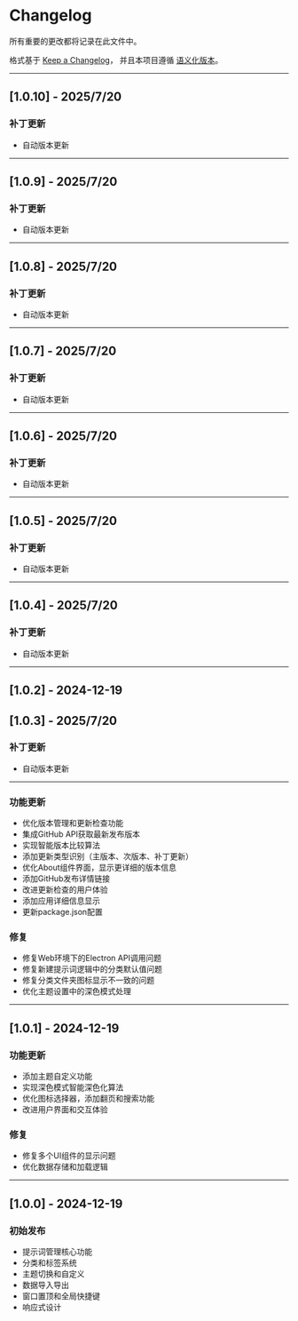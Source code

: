 # Changelog

所有重要的更改都将记录在此文件中。

格式基于 [Keep a Changelog](https://keepachangelog.com/zh-CN/1.0.0/)，
并且本项目遵循 [语义化版本](https://semver.org/lang/zh-CN/)。

---

## [1.0.10] - 2025/7/20

### 补丁更新
- 自动版本更新

---


## [1.0.9] - 2025/7/20

### 补丁更新
- 自动版本更新

---


## [1.0.8] - 2025/7/20

### 补丁更新
- 自动版本更新

---


## [1.0.7] - 2025/7/20

### 补丁更新
- 自动版本更新

---


## [1.0.6] - 2025/7/20

### 补丁更新
- 自动版本更新

---


## [1.0.5] - 2025/7/20

### 补丁更新
- 自动版本更新

---


## [1.0.4] - 2025/7/20

### 补丁更新
- 自动版本更新

---


## [1.0.2] - 2024-12-19
## [1.0.3] - 2025/7/20

### 补丁更新
- 自动版本更新

---



### 功能更新
- 优化版本管理和更新检查功能
- 集成GitHub API获取最新发布版本
- 实现智能版本比较算法
- 添加更新类型识别（主版本、次版本、补丁更新）
- 优化About组件界面，显示更详细的版本信息
- 添加GitHub发布详情链接
- 改进更新检查的用户体验
- 添加应用详细信息显示
- 更新package.json配置

### 修复
- 修复Web环境下的Electron API调用问题
- 修复新建提示词逻辑中的分类默认值问题
- 修复分类文件夹图标显示不一致的问题
- 优化主题设置中的深色模式处理

---

## [1.0.1] - 2024-12-19

### 功能更新
- 添加主题自定义功能
- 实现深色模式智能深色化算法
- 优化图标选择器，添加翻页和搜索功能
- 改进用户界面和交互体验

### 修复
- 修复多个UI组件的显示问题
- 优化数据存储和加载逻辑

---

## [1.0.0] - 2024-12-19

### 初始发布
- 提示词管理核心功能
- 分类和标签系统
- 主题切换和自定义
- 数据导入导出
- 窗口置顶和全局快捷键
- 响应式设计 